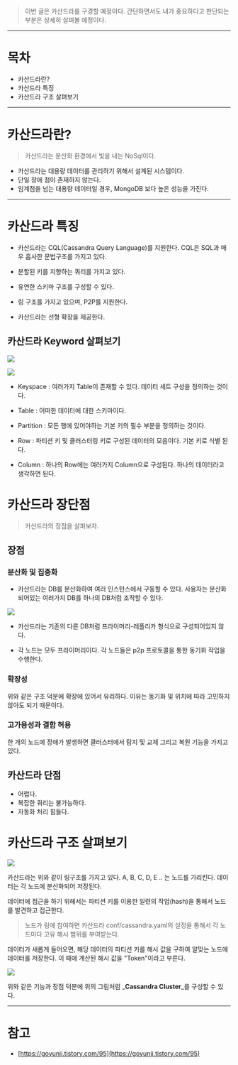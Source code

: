 
> 이번 글은 카산드라를 구경할 예정이다. 간단하면서도 내가 중요하다고 판단되는 부분은 상세히 살펴볼 예정이다.

---

# 목차
* 카산드라란?
* 카산드라 특징
* 카산드라 구조 살펴보기

---

# 카산드라란?

> 카산드라는 분산화 환경에서 빛을 내는 NoSql이다.

* 카산드라는 대용량 데이터를 관리하기 위해서 설계된 시스템이다.
* 단일 장애 점이 존재하지 않는다.
* 임계점을 넘는 대용량 데이터일 경우, MongoDB 보다 높은 성능을 가진다.

---

# 카산드라 특징

* 카산드라는 CQL(Cassandra Query Language)를 지원한다. CQL은 SQL과 매우 흡사한 문법구조를 가지고 있다.

* 분할된 키를 지향하는 쿼리를 가지고 있다.

* 유연한 스키마 구조를 구성할 수 있다.

* 링 구조를 가지고 있으며, P2P를 지원한다.

* 카산드라는 선형 확장을 제공한다.


## 카산드라 Keyword 살펴보기


![](https://velog.velcdn.com/images/jkijki12/post/40589065-1f8d-4885-a529-f126e542aed0/image.png)


![](https://velog.velcdn.com/images/jkijki12/post/6afd3588-5b9d-401d-85e9-eecfe12dba70/image.png)


* Keyspace : 여러가지 Table이 존재할 수 있다. 데이터 세트 구성을 정의하는 것이다.

* Table : 어떠한 데이터에 대한 스키마이다.

* Partition : 모든 행에 있어야하는 기본 키의 필수 부분을 정의하는 것이다.

* Row : 파티션 키 및 클러스터링 키로 구성된 데이터의 모음이다. 기본 키로 식별 된다.

* Column : 하나의 Row에는 여러가지 Column으로 구성된다. 하나의 데이터라고 생각하면 된다.

# 카산드라 장단점

> 카산드라의 장점을 살펴보자.

## 장점

### 분산화 및 집중화

* 카산드라는 DB를 분산화하여 여러 인스턴스에서 구동할 수 있다. 사용자는 분산화되어있는 여러가지 DB를 하나의 DB처럼 조작할 수 있다.

![](https://velog.velcdn.com/images/jkijki12/post/c259308d-6246-4836-8e87-b3f3b39f06dd/image.png)


* 카산드라는 기존의 다른 DB처럼 프라이머리-레플리카 형식으로 구성되어있지 않다.

* 각 노드는 모두 프라이머리이다. 각 노드들은 p2p 프로토콜을 통한 동기화 작업을 수행한다.

### 확장성

위와 같은 구조 덕분에 확장에 있어서 유리하다. 이유는 동기화 및 위치에 따라 고민하지 않아도 되기 때문이다.

### 고가용성과 결함 허용

한 개의 노드에 장애가 발생하면 클러스터에서 탐지 및 교체 그리고 복원 기능을 가지고 있다.

## 카산드라 단점

* 어렵다.
* 복잡한 쿼리는 불가능하다.
* 자동화 처리 힘들다.

# 카산드라 구조 살펴보기

![](https://velog.velcdn.com/images/jkijki12/post/c56824dc-a310-46e1-8a3f-6c3e00f05095/image.png)

카산드라는 위와 같이 링구조를 가지고 있다. A, B, C, D, E .. 는 노드를 가리킨다. 데이터는 각 노드에 분산화되어 저장된다.

데이터에 접근을 하기 위해서는 파티션 키를 이용한 일련의 작업(hash)을 통해서 노드를 발견하고 접근한다.

> 노드가 링에 참여하면 카산드라 conf/cassandra.yaml의 설정을 통해서 각 노드마다 고유 해시 범위를 부여받는다.

데이터가 새롭게 들어오면, 해당 데이터의 파티션 키를 해시 값을 구하여 알맞는 노드에 데이터를 저장한다. 이 때에 계산된 해시 값을 "Token"이라고 부른다.




![](https://velog.velcdn.com/images/jkijki12/post/cc3ee24b-e44d-4c46-80b7-4fe0ca40d8c2/image.png)

위와 같은 기능과 장점 덕분에 위의 그림처럼 _**Cassandra Cluster**_를 구성할 수 있다.

---
# 참고

* [https://goyunji.tistory.com/95](https://goyunji.tistory.com/95)




